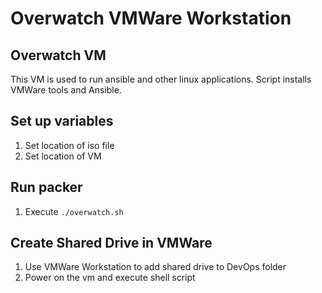 # Overwatch VMWare Workstation
## Overwatch VM
This VM is used to run ansible and other linux applications.
Script installs VMWare tools and Ansible.

## Set up variables
1. Set location of iso file 
1. Set location of VM

## Run packer
1. Execute `./overwatch.sh`

## Create Shared Drive in VMWare
1. Use VMWare Workstation to add shared drive to DevOps folder
1. Power on the vm and execute shell script
